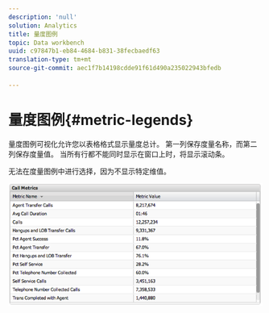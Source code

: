 ```yaml
---
description: 'null'
solution: Analytics
title: 量度图例
topic: Data workbench
uuid: c97847b1-eb84-4684-b831-38fecbaedf63
translation-type: tm+mt
source-git-commit: aec1f7b14198cdde91f61d490a235022943bfedb

---
```



# 量度图例{#metric-legends}

量度图例可视化允许您以表格格式显示量度总计。 第一列保存度量名称，而第二列保存度量值。 当所有行都不能同时显示在窗口上时，将显示滚动条。

无法在度量图例中进行选择，因为不显示特定维值。

![](assets/metric_legend.png)

